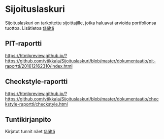 # Sijoituslaskuri

Sijoituslaskuri on tarkoitettu sijoittajille, jotka haluavat arvioida portfolionsa tuottoa.
Lisätietoa [täältä](dokumentaatio/aiheenKuvausJaRakenne.md)

## PIT-raportti

https://htmlpreview.github.io/?https://github.com/vtikkala/Sijoituslaskuri/blob/master/dokumentaatio/pit-raportti/201612162310/index.html

## Checkstyle-raportti

https://htmlpreview.github.io/?https://github.com/vtikkala/Sijoituslaskuri/blob/master/dokumentaatio/checkstyle-raportti/checkstyle.html

## Tuntikirjanpito
Kirjatut tunnit näet [täältä](dokumentaatio/tuntikirjanpito.md)

